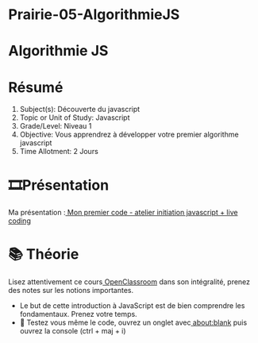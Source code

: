 # Prairie-05-AlgorithmieJS

# Algorithmie JS


# Résumé



1. Subject(s): Découverte du javascript 
2. Topic or Unit of Study: Javascript
3. Grade/Level: Niveau 1
4. Objective: Vous apprendrez à développer votre premier algorithme javascript
1. Time Allotment: 2 Jours


# 🎞️Présentation

Ma présentation :[ Mon premier code - atelier initiation javascript](https://docs.google.com/presentation/d/1IpfF8zCN9MXW-eHN2vOdMYaUsFGyfoJ1o_C9BH0x5aU/edit#slide=id.p)<span style="text-decoration:underline;"> + live coding</span>


# 📚 Théorie

Lisez attentivement ce cours[ OpenClassroom](https://openclassrooms.com/en/courses/2984401-apprenez-a-coder-avec-javascript) dans son intégralité, prenez des notes sur les notions importantes.



* Le but de cette introduction à JavaScript est de bien comprendre les fondamentaux. Prenez votre temps.
* 📄 Testez vous même le code, ouvrez un onglet avec[ about:blank](about:blank) puis ouvrez la console (ctrl + maj + i) 
